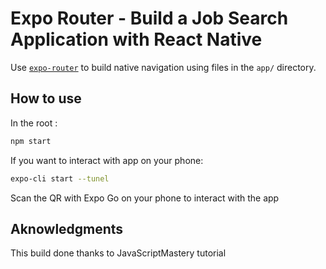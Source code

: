 # Expo Router - Build a Job Search Application with React Native

Use [`expo-router`](https://expo.github.io/router) to build native navigation using files in the `app/` directory.


## How to use
In the root :
```sh
npm start
```
If you want to interact with app on your phone:

```sh
expo-cli start --tunel
```
Scan the QR with Expo Go on your phone to interact with the app


## Aknowledgments

This build done thanks to JavaScriptMastery tutorial


